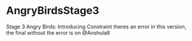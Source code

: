 # AngryBirdsStage3
Stage 3 Angry Birds: Introducing Constraint
 theres an error in this version, the final without the error is on @Anshula8
